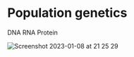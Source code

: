 # Population genetics
DNA RNA Protein



![Screenshot 2023-01-08 at 21 25 29](https://user-images.githubusercontent.com/58619068/211217399-6bd814d9-febd-4c49-8cf2-cd3b81f38f05.png)
